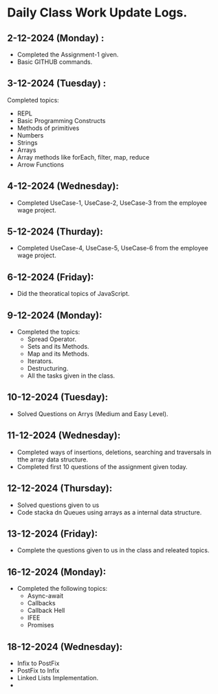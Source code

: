 # Daily Class Work Update Logs.


## 2-12-2024 (Monday) :
- Completed the Assignment-1 given.
- Basic GITHUB commands.

## 3-12-2024 (Tuesday) : 
Completed topics:
- REPL
- Basic Programming Constructs
-	Methods of primitives
-	Numbers
-	Strings
-	Arrays
-	Array methods like forEach, filter, map, reduce
-	Arrow Functions

## 4-12-2024 (Wednesday):
- Completed UseCase-1, UseCase-2, UseCase-3 from the employee wage project.

## 5-12-2024 (Thurday): 
- Completed UseCase-4, UseCase-5, UseCase-6 from the employee wage project.

## 6-12-2024 (Friday):
- Did the theoratical topics of JavaScript.

## 9-12-2024 (Monday):
- Completed the topics:
  - Spread Operator.
  - Sets and its Methods.
  - Map and its Methods.
  - Iterators.
  - Destructuring.
  - All the tasks given in the class.
  
## 10-12-2024 (Tuesday):
- Solved Questions on Arrys (Medium and Easy Level).

## 11-12-2024 (Wednesday):
- Completed ways of insertions, deletions, searching and traversals in tthe array data structure.
- Completed first 10 questions of the assignment given today. 

## 12-12-2024 (Thursday):
- Solved questions given to us
- Code stacka dn Queues using arrays as a internal data structure.

## 13-12-2024 (Friday): 
- Complete the questions given to us in the class and releated topics.

## 16-12-2024 (Monday):
- Completed the following topics:
  - Async-await
  - Callbacks
  - Callback Hell
  - IFEE
  - Promises

## 18-12-2024 (Wednesday): 
- Infix to PostFix
- PostFix to Infix
- Linked Lists Implementation.
- 
